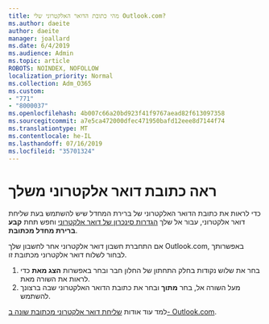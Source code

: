 ```yaml
---
title: מהי כתובת הדואר האלקטרוני שלי Outlook.com?
ms.author: daeite
author: daeite
manager: joallard
ms.date: 6/4/2019
ms.audience: Admin
ms.topic: article
ROBOTS: NOINDEX, NOFOLLOW
localization_priority: Normal
ms.collection: Adm_O365
ms.custom:
- "771"
- "8000037"
ms.openlocfilehash: 4b007c66a20bd923f41f9767aead82f613097358
ms.sourcegitcommit: a7e5ca472000dfec471950bafd12eee8d7144f74
ms.translationtype: MT
ms.contentlocale: he-IL
ms.lasthandoff: 07/16/2019
ms.locfileid: "35701324"
---
```

# <a name="see-your-own-email-address"></a>ראה כתובת דואר אלקטרוני משלך

כדי לראות את כתובת הדואר האלקטרוני של ברירת המחדל שיש להשתמש בעת שליחת דואר אלקטרוני, עבור אל שלך [הגדרות סינכרון של דואר אלקטרוני](https://outlook.live.com/mail/options/mail/accounts) וחפש תחת **קבע ברירת מחדל מכתובת**.

אם התחברת חשבון דואר אלקטרוני אחר לחשבון שלך Outlook.com, באפשרותך לבחור לשלוח דואר אלקטרוני מכתובת זו.

1. בחר את שלוש נקודות בחלק התחתון של החלון חבר ובחר באפשרות **הצג מאת** כדי לראות את השורה מאת.
2. מעל השורה אל, בחר **מתוך** ובחר את כתובת הדואר האלקטרוני שבה ברצונך להשתמש.

למד עוד אודות [שליחת דואר אלקטרוני מכתובת שונה ב- Outlook.com](https://support.office.com/article/ccba89cb-141c-4a36-8c56-6d16a8556d2e?wt.mc_id=Office_Outlook_com_Alchemy).